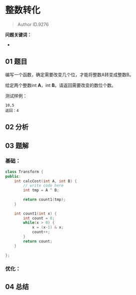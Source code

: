 # 整数转化
> Author ID.9276 

**问题关键词：**

- 

## 01 题目


编写一个函数，确定需要改变几个位，才能将整数A转变成整数B。

给定两个整数int **A**，int **B**。请返回需要改变的数位个数。

测试样例：

```
10,5
返回：4
```

## 02 分析



## 03 题解

### 基础：

```c++
class Transform {
public:
    int calcCost(int A, int B) {
        // write code here
        int tmp = A ^ B;
        
        return count1(tmp);
    }
    
    int count1(int x) {
        int count = 0;
        while(x > 0) {
            x = (x-1) & x;
            count++;
        }
        return count;
    }
    
};
```



### 优化：



## 04 总结

